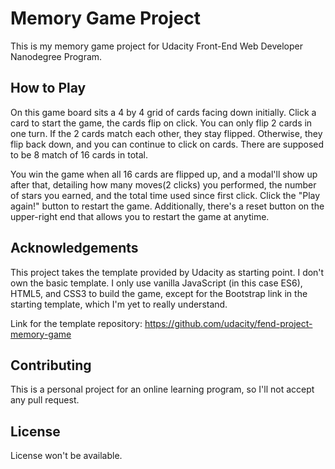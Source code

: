 # Memory Game Project
This is my memory game project for Udacity Front-End Web Developer Nanodegree Program.
## How to Play
On this game board sits a 4 by 4 grid of cards facing down initially. Click a card to start the game, the cards flip on click. You can only flip 2 cards in one turn. If the 2 cards match each other, they stay flipped. Otherwise, they flip back down, and you can continue to click on cards. There are supposed to be 8 match of 16 cards in total.

You win the game when all 16 cards are flipped up, and a modal'll show up after that, detailing how many moves(2 clicks) you performed, the number of stars you earned, and the total time used since first click. Click the "Play again!" button to restart the game. Additionally, there's a reset button on the upper-right end that allows you to restart the game at anytime.
## Acknowledgements
This project takes the template provided by Udacity as starting point. I don't own the basic template. I only use vanilla JavaScript (in this case ES6), HTML5, and CSS3 to build the game, except for the Bootstrap link in the starting template, which I'm yet to really understand.

Link for the template repository: https://github.com/udacity/fend-project-memory-game
## Contributing
This is a personal project for an online learning program, so I'll not accept any pull request.
## License
License won't be available.
